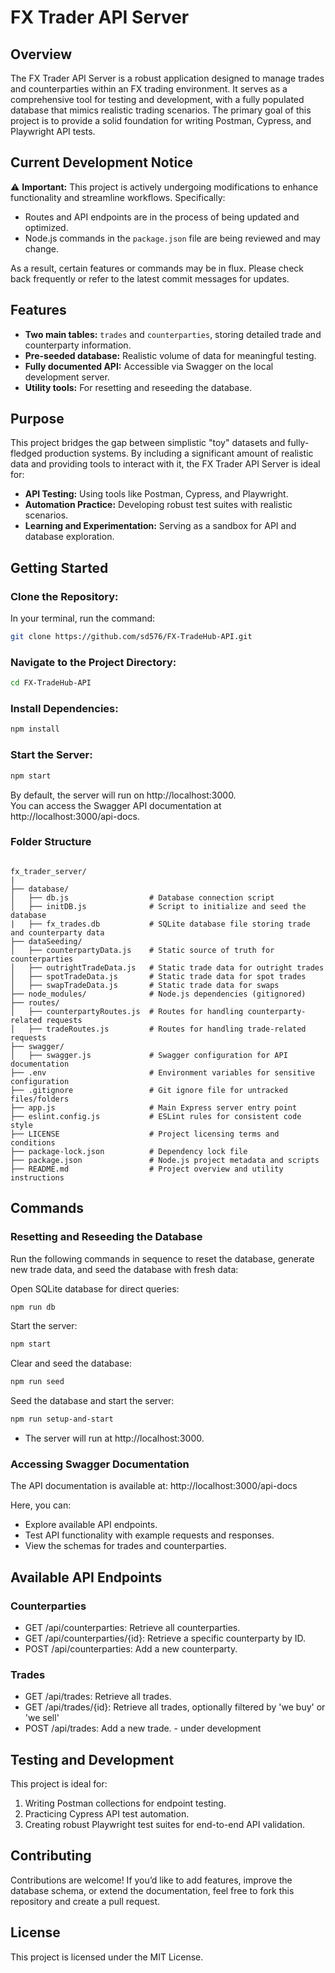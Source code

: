 # FX Trader API Server

## Overview
The FX Trader API Server is a robust application designed to manage trades and counterparties within an FX trading environment. It serves as a comprehensive tool for testing and development, with a fully populated database that mimics realistic trading scenarios. The primary goal of this project is to provide a solid foundation for writing Postman, Cypress, and Playwright API tests.

## Current Development Notice
⚠️ **Important:** This project is actively undergoing modifications to enhance functionality and streamline workflows. Specifically:
- Routes and API endpoints are in the process of being updated and optimized.
- Node.js commands in the `package.json` file are being reviewed and may change.

As a result, certain features or commands may be in flux. Please check back frequently or refer to the latest commit messages for updates.

## Features
- **Two main tables:** `trades` and `counterparties`, storing detailed trade and counterparty information.
- **Pre-seeded database:** Realistic volume of data for meaningful testing.
- **Fully documented API:** Accessible via Swagger on the local development server.
- **Utility tools:** For resetting and reseeding the database.

## Purpose
This project bridges the gap between simplistic "toy" datasets and fully-fledged production systems. By including a significant amount of realistic data and providing tools to interact with it, the FX Trader API Server is ideal for:
- **API Testing:** Using tools like Postman, Cypress, and Playwright.
- **Automation Practice:** Developing robust test suites with realistic scenarios.
- **Learning and Experimentation:** Serving as a sandbox for API and database exploration.

## Getting Started
### Clone the Repository:
In your terminal, run the command:
```bash
git clone https://github.com/sd576/FX-TradeHub-API.git
```
### Navigate to the Project Directory:
```bash
cd FX-TradeHub-API
```
### Install Dependencies:
```bash
npm install
```
### Start the Server:
```bash
npm start
```
By default, the server will run on http://localhost:3000. </br> You can access the Swagger API documentation at http://localhost:3000/api-docs.

### Folder Structure

```tree

fx_trader_server/
|
├── database/
│   ├── db.js                  # Database connection script
│   ├── initDB.js              # Script to initialize and seed the database
|   ├── fx_trades.db           # SQLite database file storing trade and counterparty data
├── dataSeeding/
│   ├── counterpartyData.js    # Static source of truth for counterparties
│   ├── outrightTradeData.js   # Static trade data for outright trades
│   ├── spotTradeData.js       # Static trade data for spot trades
│   ├── swapTradeData.js       # Static trade data for swaps
├── node_modules/              # Node.js dependencies (gitignored)
├── routes/
│   ├── counterpartyRoutes.js  # Routes for handling counterparty-related requests
│   ├── tradeRoutes.js         # Routes for handling trade-related requests
├── swagger/
│   ├── swagger.js             # Swagger configuration for API documentation
├── .env                       # Environment variables for sensitive configuration
├── .gitignore                 # Git ignore file for untracked files/folders
├── app.js                     # Main Express server entry point
├── eslint.config.js           # ESLint rules for consistent code style
├── LICENSE                    # Project licensing terms and conditions
├── package-lock.json          # Dependency lock file
├── package.json               # Node.js project metadata and scripts
├── README.md                  # Project overview and utility instructions

```


## Commands

### Resetting and Reseeding the Database

Run the following commands in sequence to reset the database, generate new trade data, and seed the database with fresh data:

Open SQLite database for direct queries:
```bash
npm run db
```

Start the server:
```bash
npm start
```

Clear and seed the database:
```bash
npm run seed
```

Seed the database and start the server:
```bash
npm run setup-and-start
```


- The server will run at http://localhost:3000.


### Accessing Swagger Documentation

The API documentation is available at: http://localhost:3000/api-docs

Here, you can:

- Explore available API endpoints.
- Test API functionality with example requests and responses.
- View the schemas for trades and counterparties.

## Available API Endpoints

### Counterparties
- GET /api/counterparties: Retrieve all counterparties.
- GET /api/counterparties/{id}: Retrieve a specific counterparty by ID.
- POST /api/counterparties: Add a new counterparty.

### Trades
- GET /api/trades: Retrieve all trades.
- GET /api/trades/{id}: Retrieve all trades, optionally filtered by 'we buy' or 'we sell'
- POST /api/trades: Add a new trade. - under development

## Testing and Development

This project is ideal for:

1. Writing Postman collections for endpoint testing.
2. Practicing Cypress API test automation.
3. Creating robust Playwright test suites for end-to-end API validation.

## Contributing

Contributions are welcome! If you’d like to add features, improve the database schema, or extend the documentation, feel free to fork this repository and create a pull request.

## License

This project is licensed under the MIT License.